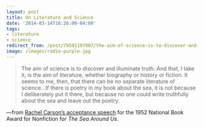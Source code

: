 ```yaml
---
layout: post 
title: On Literature and Science
date: '2014-03-14T16:26:00-04:00' 
tags: 
- literature
- science 
redirect_from: /post/79581197007/the-aim-of-science-is-to-discover-and-illuminate/
image: /images/radio-purple.jpg
---
```


> The aim of science is to discover and illuminate truth. And that, I take it, is the aim of literature, whether biography or history or fiction. It seems to me, then, that there can be no separate literature of science…If there is poetry in my book about the sea, it is not because I deliberately put it there, but because no one could write truthfully about the sea and leave out the poetry.

—from [Rachel Carson’s acceptance speech](http://www.nationalbook.orgbaacceptspeech_rcarson.html#.UyNkimRdVXY) for the 1952 National Book Award for Nonfiction for *The Sea Around Us*.

